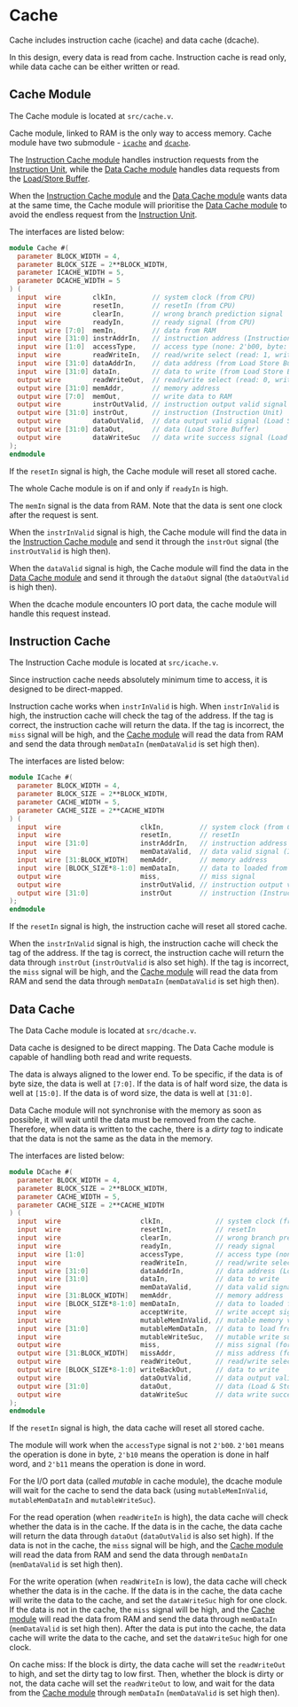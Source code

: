# Cache

Cache includes instruction cache (icache) and data cache (dcache).

In this design, every data is read from cache. Instruction cache is read
only, while data cache can be either written or read.

## Cache Module

The Cache module is located at `src/cache.v`.

Cache module, linked to RAM is the only way to access memory. Cache module
have two submodule - [`icache`](#instruction-cache) and
[`dcache`](#data-cache).

The [Instruction Cache module](#instruction-cache) handles instruction
requests from the [Instruction Unit](instruction_unit.md), while the
[Data Cache module](#data-cache) handles data requests from the
[Load/Store Buffer](load_store_buffer.md).

When the [Instruction Cache module](#instruction-cache) and the
[Data Cache module](#data-cache) wants data at the same time, the Cache
module will prioritise the [Data Cache module](#data-cache) to avoid the
endless request from the [Instruction Unit](instruction_unit.md).

The interfaces are listed below:
```verilog
module Cache #(
  parameter BLOCK_WIDTH = 4,
  parameter BLOCK_SIZE = 2**BLOCK_WIDTH,
  parameter ICACHE_WIDTH = 5,
  parameter DCACHE_WIDTH = 5
) (
  input  wire        clkIn,         // system clock (from CPU)
  input  wire        resetIn,       // resetIn (from CPU)
  input  wire        clearIn,       // wrong branch prediction signal
  input  wire        readyIn,       // ready signal (from CPU)
  input  wire [7:0]  memIn,         // data from RAM
  input  wire [31:0] instrAddrIn,   // instruction address (Instruction Unit)
  input  wire [1:0]  accessType,    // access type (none: 2'b00, byte: 2'b01, half word: 2'b10, word: 2'b11)
  input  wire        readWriteIn,   // read/write select (read: 1, write: 0)
  input  wire [31:0] dataAddrIn,    // data address (from Load Store Buffer)
  input  wire [31:0] dataIn,        // data to write (from Load Store Buffer)
  output wire        readWriteOut,  // read/write select (read: 0, write: 1)
  output wire [31:0] memAddr,       // memory address
  output wire [7:0]  memOut,        // write data to RAM
  output wire        instrOutValid, // instruction output valid signal (Instruction Unit)
  output wire [31:0] instrOut,      // instruction (Instruction Unit)
  output wire        dataOutValid,  // data output valid signal (Load Store Buffer)
  output wire [31:0] dataOut,       // data (Load Store Buffer)
  output wire        dataWriteSuc   // data write success signal (Load Store Buffer)
);
endmodule
```

If the `resetIn` signal is high, the Cache module will reset all stored cache.

The whole Cache module is on if and only if `readyIn` is high.

The `memIn` signal is the data from RAM. Note that the data is sent one clock
after the request is sent.

When the `instrInValid` signal is high, the Cache module will find the data in
the [Instruction Cache module](#instruction-cache) and send it through the
`instrOut` signal (the `instrOutValid` is high then).

When the `dataValid` signal is high, the Cache module will find the data in
the [Data Cache module](#data-cache) and send it through the `dataOut` signal
(the `dataOutValid` is high then).

When the dcache module encounters IO port data, the cache module will handle
this request instead.

## Instruction Cache

The Instruction Cache module is located at `src/icache.v`.

Since instruction cache needs absolutely minimum time to access, it is
designed to be direct-mapped.

Instruction cache works when `instrInValid` is high. When `instrInValid`
is high, the instruction cache will check the tag of the address. If the
tag is correct, the instruction cache will return the data. If the tag is
incorrect, the `miss` signal will be high, and the
[Cache module](#cache-module) will read the data from RAM and send the data
through `memDataIn` (`memDataValid` is set high then).

The interfaces are listed below:
```verilog
module ICache #(
  parameter BLOCK_WIDTH = 4,
  parameter BLOCK_SIZE = 2**BLOCK_WIDTH,
  parameter CACHE_WIDTH = 5,
  parameter CACHE_SIZE = 2**CACHE_WIDTH
) (
  input  wire                    clkIn,         // system clock (from CPU)
  input  wire                    resetIn,       // resetIn
  input  wire [31:0]             instrAddrIn,   // instruction address (Instruction Unit)
  input  wire                    memDataValid,  // data valid signal (Instruction Unit)
  input  wire [31:BLOCK_WIDTH]   memAddr,       // memory address
  input  wire [BLOCK_SIZE*8-1:0] memDataIn,     // data to loaded from RAM
  output wire                    miss,          // miss signal
  output wire                    instrOutValid, // instruction output valid signal (Instruction Unit)
  output wire [31:0]             instrOut       // instruction (Instruction Unit)
);
endmodule
```

If the `resetIn` signal is high, the instruction cache will reset all stored
cache.

When the `instrInValid` signal is high, the instruction cache will check the
tag of the address. If the tag is correct, the instruction cache will return
the data through `instrOut` (`instrOutValid` is also set high). If the tag is
incorrect, the `miss` signal will be high, and the
[Cache module](#cache-module) will read the data from RAM and send the data
through `memDataIn` (`memDataValid` is set high then).

## Data Cache

The Data Cache module is located at `src/dcache.v`.

Data cache is designed to be direct mapping. The Data Cache module is capable
of handling both read and write requests.

The data is always aligned to the lower end. To be specific, if the data is
of byte size, the data is well at `[7:0]`. If the data is of half word size,
the data is well at `[15:0]`. If the data is of word size, the data is well
at `[31:0]`.

Data Cache module will not synchronise with the memory as soon as possible,
it will wait until the data must be removed from the cache. Therefore, when
data is written to the cache, there is a *dirty tag* to indicate that the
data is not the same as the data in the memory.

The interfaces are listed below:
```verilog
module DCache #(
  parameter BLOCK_WIDTH = 4,
  parameter BLOCK_SIZE = 2**BLOCK_WIDTH,
  parameter CACHE_WIDTH = 5,
  parameter CACHE_SIZE = 2**CACHE_WIDTH
) (
  input  wire                    clkIn,             // system clock (from CPU)
  input  wire                    resetIn,           // resetIn
  input  wire                    clearIn,           // wrong branch prediction signal
  input  wire                    readyIn,           // ready signal
  input  wire [1:0]              accessType,        // access type (none: 2'b00, byte: 2'b01, half word: 2'b10, word: 2'b11)
  input  wire                    readWriteIn,       // read/write select (read: 1, write: 0)
  input  wire [31:0]             dataAddrIn,        // data address (Load & Store Buffer)
  input  wire [31:0]             dataIn,            // data to write
  input  wire                    memDataValid,      // data valid signal
  input  wire [31:BLOCK_WIDTH]   memAddr,           // memory address
  input  wire [BLOCK_SIZE*8-1:0] memDataIn,         // data to loaded from RAM
  input  wire                    acceptWrite,       // write accept signal (Cache)
  input  wire                    mutableMemInValid, // mutable memory valid signal
  input  wire [31:0]             mutableMemDataIn,  // data to load from IO
  input  wire                    mutableWriteSuc,   // mutable write success signal
  output wire                    miss,              // miss signal (for input and output)
  output wire [31:BLOCK_WIDTH]   missAddr,          // miss address (for input and output)
  output wire                    readWriteOut,      // read/write select for mem (read: 1, write: 0)
  output wire [BLOCK_SIZE*8-1:0] writeBackOut,      // data to write
  output wire                    dataOutValid,      // data output valid signal (Load & Store Buffer)
  output wire [31:0]             dataOut,           // data (Load & Store Buffer)
  output wire                    dataWriteSuc       // data write success signal (Load Store Buffer)
);
endmodule
```

If the `resetIn` signal is high, the data cache will reset all stored cache.

The module will work when the `accessType` signal is not `2'b00`. `2'b01` means
the operation is done in byte, `2'b10` means the operation is done in half word,
and `2'b11` means the operation is done in word.

For the I/O port data (called *mutable* in cache module), the dcache module
will wait for the cache to send the data back (using `mutableMemInValid`,
`mutableMemDataIn` and `mutableWriteSuc`).

For the read operation (when `readWriteIn` is high), the data cache will check
whether the data is in the cache. If the data is in the cache, the data cache
will return the data through `dataOut` (`dataOutValid` is also set high). If
the data is not in the cache, the `miss` signal will be high, and the
[Cache module](#cache-module) will read the data from RAM and send the data
through `memDataIn` (`memDataValid` is set high then).

For the write operation (when `readWriteIn` is low), the data cache will check
whether the data is in the cache. If the data is in the cache, the data cache
will write the data to the cache, and set the `dataWriteSuc` high for one clock.
If the data is not in the cache, the `miss` signal will be high, and the
[Cache module](#cache-module) will read the data from RAM and send the data
through `memDataIn` (`memDataValid` is set high then). After the data is put
into the cache, the data cache will write the data to the cache, and set the
`dataWriteSuc` high for one clock.

On cache miss: If the block is dirty, the data cache will set the
`readWriteOut` to high, and set the dirty tag to low first. Then, whether
the block is dirty or not, the data cache will set the `readWriteOut` to low,
and wait for the data from the [Cache module](#cache-module) through
`memDataIn` (`memDataValid` is set high then).
